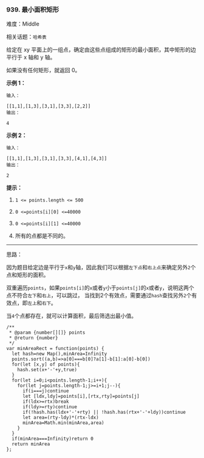 ### 939. 最小面积矩形

难度：Middle

相关话题：`哈希表`

给定在 xy 平面上的一组点，确定由这些点组成的矩形的最小面积，其中矩形的边平行于 x 轴和 y 轴。



如果没有任何矩形，就返回 0。







**示例 1：** 





```
输入：

[[1,1],[1,3],[3,1],[3,3],[2,2]]
输出：

4

```


**示例 2：** 





```
输入：

[[1,1],[1,3],[3,1],[3,3],[4,1],[4,3]]
输出：

2

```






**提示：** 




1.  `1 <= points.length <= 500` 

2.  `0 <=points[i][0] <=40000` 

3.  `0 <=points[i][1] <=40000` 

4. 所有的点都是不同的。






-----

思路：

因为题目给定边是平行于`x`和`y`轴，因此我们可以根据`左下点`和`右上点`来确定另外`2`个点和矩形的面积。

双重遍历`points`，如果`points[i]`的`x`或者`y`小于`points[j]`的`x`或者`y`，说明这两个点不符合`左下`和`右上`，可以跳过，
当找到2个有效点，需要通过`hash`查找另外`2`个有效点，即`左上`和`右下`。

当`4`个点都存在，就可以计算面积，最后筛选出最小值。


```
/**
 * @param {number[][]} points
 * @return {number}
 */
var minAreaRect = function(points) {
  let hash=new Map(),minArea=Infinity
  points.sort((a,b)=>a[0]===b[0]?a[1]-b[1]:a[0]-b[0])
  for(let [x,y] of points){
    hash.set(x+'-'+y,true)
  }
  for(let i=0;i<points.length-1;i++){
    for(let j=points.length-1;j>=i+1;j--){
      if(i===j)continue
      let [ldx,ldy]=points[i],[rtx,rty]=points[j]
      if(ldx>=rtx)break
      if(ldy>=rty)continue
      if(!hash.has(ldx+'-'+rty) || !hash.has(rtx+'-'+ldy))continue
      let area=(rty-ldy)*(rtx-ldx)
      minArea=Math.min(minArea,area)
    }
  }
  if(minArea===Infinity)return 0
  return minArea
};




```

